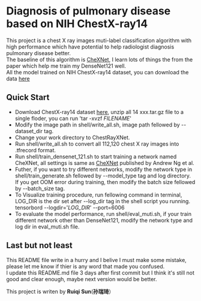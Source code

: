 # Diagnosis of pulmonary disease based on NIH ChestX-ray14
This project is a chest X ray images muti-label classification algorithm with high performance which have potential to help radiologist diagnosis pulmonary disease better.<br />
The baseline of this algorithm is [CheXNet](https://arxiv.org/pdf/1711.05225.pdf), I learn lots of things the from the paper which help me train my DenseNet121 well.<br />
All the model trained on NIH ChestX-ray14 dataset, you can download the data [here](https://github.com/zoogzog/chexnet)<br />
## Quick Start
* Download ChestX-ray14 dataset [here](https://github.com/zoogzog/chexnet), unzip all 14 xxx.tar.gz file to a single floder, you can run      'tar -xvzf *FILENAME*' 
* Modify the image path in shell/write_all.sh, image path fellowed by --dataset_dir tag.
* Change your work directory to ChestRayXNet.
* Run shell/write_all.sh to convert all 112,120 chest X ray images into .tfrecord format.
* Run shell/train_densenet_121.sh to start training a network named CheXNet, all settings is same as [CheXNet](https://arxiv.org/pdf/1711.05225.pdf) published by Andrew Ng et al.
* Futher, if you want to try different networks, modify the network type in shell/train_generate.sh fellowed by --model_type tag and log directory. If you get OOM error during training, then modify the batch size fellowed by --batch_size tag.
* To Visualize training procedure, run fellowing command in terminal, LOG_DIR is the dir set after --log_dir tag in the shell script you running.
  tensorbord --logdir='*LOG_DIR*' --port=6006
* To evaluate the model performance, run shell/eval_muti.sh, if your train different network other than DenseNet121, modify the network type and log dir in eval_muti.sh file.

## Last but not least
This README file write in a hurry and I belive I must make some mistake, please let me know if thier is any word that made you confused.<br />
I update this README.md file 3 days after first commit but I think it's still not good and clear enough, maybe next version would be better.<br />

This project is writen by **Ruiqi Sun**(**孙瑞琦**）<br />
